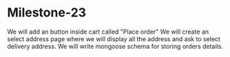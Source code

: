 <h1>Milestone-23</h1>
We will add an button inside cart called "Place order"
We will create an select address page where we will display all the address and ask to select delivery address.
We will write mongoose schema for storing orders details.
